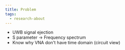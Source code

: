 ```yaml
---
title: Problem
tags:
  - research-about
---
```

* UWB signal ejection
* S parameter -> Frequency spectrum
* Know why VNA don't have time domain (circuit view)